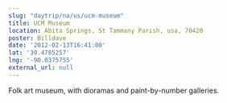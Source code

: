 ```yaml
---
slug: "daytrip/na/us/ucm-museum"
title: UCM Museum
location: Abita Springs, St Tammany Parish, usa, 70420
poster: Billdave
date: '2012-02-13T16:41:00'
lat: '30.4785257'
lng: '-90.0375755'
external_url: null
---
```


Folk art museum, with dioramas and paint-by-number galleries.
